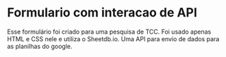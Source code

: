 # Formulario com interacao de API

Esse formulário foi criado para uma pesquisa de TCC.
Foi usado apenas HTML e CSS nele e utiliza o Sheetdb.io. Uma API para envio de dados para as planilhas do google.
